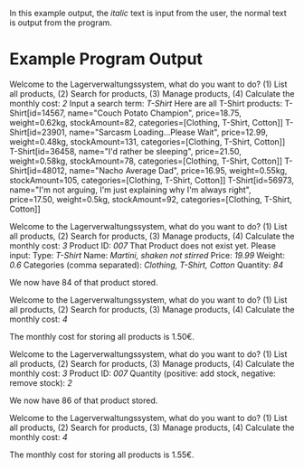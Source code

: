 
In this example output, the *italic* text is input from the user, the normal text is output from the program.

# Example Program Output

Welcome to the Lagerverwaltungssystem, what do you want to do? (1) List all products, (2) Search for products, (3) Manage products, (4) Calculate the monthly cost: *2*
Input a search term: *T-Shirt*
Here are all T-Shirt products:
T-Shirt[id=14567, name="Couch Potato Champion", price=18.75, weight=0.62kg, stockAmount=82, categories=[Clothing, T-Shirt, Cotton]]
T-Shirt[id=23901, name="Sarcasm Loading...Please Wait", price=12.99, weight=0.48kg, stockAmount=131, categories=[Clothing, T-Shirt, Cotton]]
T-Shirt[id=36458, name="I'd rather be sleeping", price=21.50, weight=0.58kg, stockAmount=78, categories=[Clothing, T-Shirt, Cotton]]
T-Shirt[id=48012, name="Nacho Average Dad", price=16.95, weight=0.55kg, stockAmount=105, categories=[Clothing, T-Shirt, Cotton]]
T-Shirt[id=56973, name="I'm not arguing, I'm just explaining why I'm always right", price=17.50, weight=0.5kg, stockAmount=92, categories=[Clothing, T-Shirt, Cotton]]

Welcome to the Lagerverwaltungssystem, what do you want to do? (1) List all products, (2) Search for products, (3) Manage products, (4) Calculate the monthly cost: *3*
Product ID: *007*
That Product does not exist yet. Please input:
Type: *T-Shirt*
Name: *Martini, shaken not stirred*
Price: *19.99*
Weight: *0.6*
Categories (comma separated): *Clothing, T-Shirt, Cotton*
Quantity: *84*

We now have 84 of that product stored.

Welcome to the Lagerverwaltungssystem, what do you want to do? (1) List all products, (2) Search for products, (3) Manage products, (4) Calculate the monthly cost: *4*

The monthly cost for storing all products is 1.50€.

Welcome to the Lagerverwaltungssystem, what do you want to do? (1) List all products, (2) Search for products, (3) Manage products, (4) Calculate the monthly cost: *3*
Product ID: *007*
Quantity (positive: add stock, negative: remove stock): *2*

We now have 86 of that product stored.

Welcome to the Lagerverwaltungssystem, what do you want to do? (1) List all products, (2) Search for products, (3) Manage products, (4) Calculate the monthly cost: *4*

The monthly cost for storing all products is 1.55€.